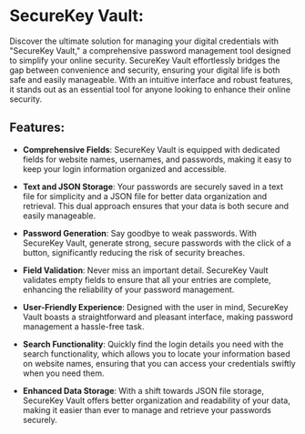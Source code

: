 # SecureKey Vault:

Discover the ultimate solution for managing your digital credentials with "SecureKey Vault," a comprehensive password management tool designed to simplify your online security. SecureKey Vault effortlessly bridges the gap between convenience and security, ensuring your digital life is both safe and easily manageable. With an intuitive interface and robust features, it stands out as an essential tool for anyone looking to enhance their online security.

## Features:
- **Comprehensive Fields**: SecureKey Vault is equipped with dedicated fields for website names, usernames, and passwords, making it easy to keep your login information organized and accessible.

- **Text and JSON Storage**: Your passwords are securely saved in a text file for simplicity and a JSON file for better data organization and retrieval. This dual approach ensures that your data is both secure and easily manageable.

- **Password Generation**: Say goodbye to weak passwords. With SecureKey Vault, generate strong, secure passwords with the click of a button, significantly reducing the risk of security breaches.

- **Field Validation**: Never miss an important detail. SecureKey Vault validates empty fields to ensure that all your entries are complete, enhancing the reliability of your password management.

- **User-Friendly Experience**: Designed with the user in mind, SecureKey Vault boasts a straightforward and pleasant interface, making password management a hassle-free task.

- **Search Functionality**: Quickly find the login details you need with the search functionality, which allows you to locate your information based on website names, ensuring that you can access your credentials swiftly when you need them.

- **Enhanced Data Storage**: With a shift towards JSON file storage, SecureKey Vault offers better organization and readability of your data, making it easier than ever to manage and retrieve your passwords securely.